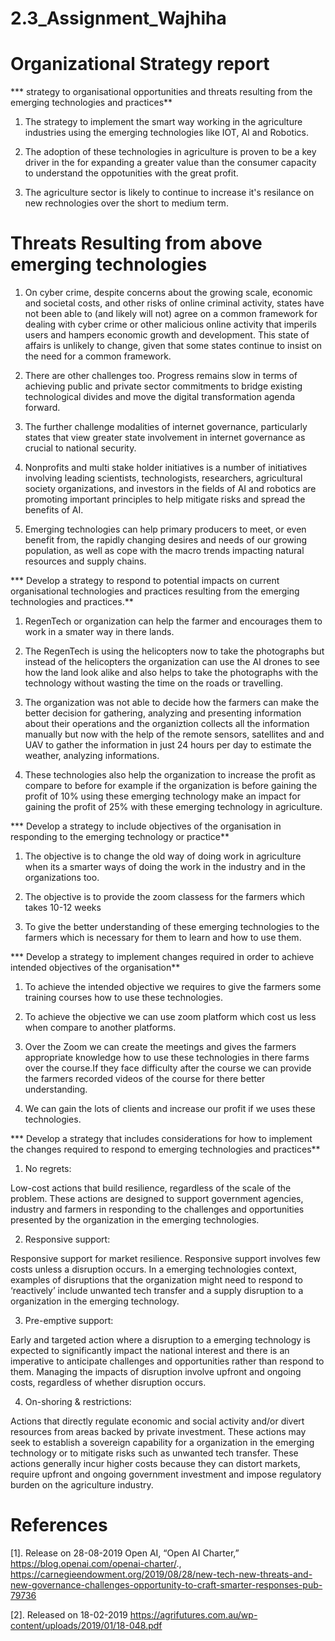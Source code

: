 # 2.3_Assignment_Wajhiha
# Organizational Strategy report

*** strategy to organisational opportunities and threats resulting from the emerging technologies and practices**

1. The strategy to implement the smart way working in the agriculture industries using the emerging technologies like IOT, AI and Robotics. 

2. The adoption of these technologies in agriculture is proven to be a key driver in the  for expanding  a greater value than the consumer capacity to understand the oppotunities with the great profit. 

3. The agriculture sector is likely to continue to increase it's resilance on new rechnologies over the short to medium term.

# Threats Resulting from above emerging technologies 
1. On cyber crime, despite concerns about the growing scale, economic and societal costs, and other risks of online criminal activity, states have not been able to (and likely will not) agree on a common framework for dealing with cyber crime or other malicious online activity that imperils users and hampers economic growth and development. This state of affairs is unlikely to change, given that some states continue to insist on the need for a common framework.

2. There are other challenges too. Progress remains slow in terms of achieving public and private sector commitments to bridge existing technological divides and move the digital transformation agenda forward.

3. The  further challenge modalities of internet governance, particularly states that view greater state involvement in internet governance as crucial to national security.

4. Nonprofits and multi stake holder initiatives is a number of initiatives involving leading scientists, technologists, researchers, agricultural society organizations, and investors in the fields of AI and robotics are promoting important principles to help mitigate risks and spread the benefits of AI.

5. Emerging technologies can help primary producers to meet, or even benefit from, the rapidly changing desires and needs of our growing population, as well as cope with the macro trends impacting natural resources and supply chains.

*** Develop a strategy to respond to potential impacts on current organisational technologies and practices resulting from the emerging technologies and practices.**

1. RegenTech or organization can help the farmer and encourages them to work in a smater way in there lands.

2. The RegenTech is using the helicopters now  to take the photographs but instead of the helicopters the organization can use the AI drones to see how the land look alike and also helps to take the photographs with the technology without wasting the time on the roads or travelling.

3. The organization was not able to decide how the farmers  can make the better decision for gathering, analyzing and presenting information about their operations and the organiztion collects all the information manually but now with the help of the remote sensors, satellites and and UAV to gather the information in just 24 hours per day  to estimate the weather, analyzing informations.

4. These technologies also help the organization to increase the profit as compare to before for example if the organization is before  gaining the profit of 10% using these emerging technology make an impact for gaining the profit of 25% with these emerging technology in agriculture.

*** Develop a strategy to include objectives of the organisation in responding to the emerging technology or practice**

1. The objective is to change the old way of doing work in agriculture when its a smarter ways of doing the work in the industry and in the organizations too.

2. The objective is to provide the zoom classess for the farmers which takes 10-12 weeks

3. To give the better understanding of these emerging  technologies to the farmers which is necessary for them to learn and how to use them.

*** Develop a strategy to implement changes required in order to achieve intended objectives of the organisation**

1. To achieve the intended objective we requires to give the farmers some training courses how to use these technologies.

2. To achieve the objective we can use zoom platform which cost us less when compare to another platforms.

3. Over the Zoom we can create the meetings and gives the farmers appropriate knowledge how to use these technologies in there farms over the course.If they face difficulty after the course we can provide the farmers recorded videos of the course for there better understanding.

4. We can gain the lots of clients and increase our profit if we uses these technologies.

*** Develop a strategy that includes considerations for how to implement the changes required to respond to emerging technologies and practices**

1. No regrets: 

Low-cost actions that build resilience, regardless of the scale of the problem. These actions are designed to support government agencies, industry and farmers in responding to the challenges and opportunities presented by the organization in the emerging technologies.

2. Responsive support: 

Responsive support for market resilience. Responsive support involves few costs unless a disruption occurs. In a emerging technologies context, examples of disruptions that the organization might need to respond to ‘reactively’ include unwanted tech transfer and a supply disruption to a organization in the emerging technology. 

3. Pre-emptive support:

Early and targeted action where a disruption to a emerging technology is expected to significantly impact the national interest and there is an imperative to anticipate challenges and opportunities rather than respond to them. Managing the impacts of disruption involve upfront and ongoing costs, regardless of whether disruption occurs.

4. On-shoring & restrictions:

Actions that directly regulate economic and social activity and/or divert resources from areas backed by private investment. These actions may seek to establish a sovereign capability for a organization in the emerging technology or to mitigate risks such as unwanted tech transfer. These actions generally incur higher costs because they can distort markets, require upfront and ongoing government investment and impose regulatory burden on the agriculture industry.

# References

[1]. Release on 28-08-2019 Open AI, “Open AI Charter,” https://blog.openai.com/openai-charter/., https://carnegieendowment.org/2019/08/28/new-tech-new-threats-and-new-governance-challenges-opportunity-to-craft-smarter-responses-pub-79736

[2]. Released on 18-02-2019  https://agrifutures.com.au/wp-content/uploads/2019/01/18-048.pdf